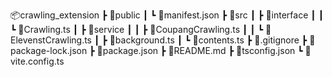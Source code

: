 📦crawling_extension
┣ 📂public
┃ ┗ 📜manifest.json
┣ 📂src
┃ ┣ 📂interface
┃ ┃ ┗ 📜Crawling.ts
┃ ┣ 📂service
┃ ┃ ┣ 📜CoupangCrawling.ts
┃ ┃ ┗ 📜ElevenstCrawling.ts
┃ ┣ 📜background.ts
┃ ┗ 📜contents.ts
┣ 📜.gitignore
┣ 📜package-lock.json
┣ 📜package.json
┣ 📜README.md
┣ 📜tsconfig.json
┗ 📜vite.config.ts

